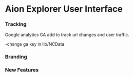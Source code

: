 # Aion Explorer User Interface

### Tracking

Google analytics GA add to track url changes and user traffic.

-change ga key in lib/NCData

### Branding

### New Features
